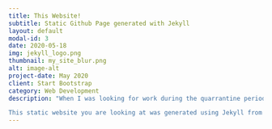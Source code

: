 ```yaml
---
title: This Website!
subtitle: Static Github Page generated with Jekyll
layout: default
modal-id: 3
date: 2020-05-18
img: jekyll_logo.png
thumbnail: my_site_blur.png
alt: image-alt
project-date: May 2020
client: Start Bootstrap
category: Web Development
description: "When I was looking for work during the quarrantine period, no job-callback fish were biting the job-searching lines I cast out. So, I decided to make my bait more attractive. I saw three options for making a personal portfolio website: use some site builder tool or blogging service, find a template that looked good and edit it to my own needs, or buy a domain and build one from scratch. I settled on the middle option After hearing github allots one free personal site to each account. If I could learn how to write it, I would never have to worry about my host going down. 

This static website you are looking at was generated using Jekyll from a template source I heavily edited. In the process, I learned a bit of HTML, Markdown, and CSS...and a lot about git commands."
---
```

